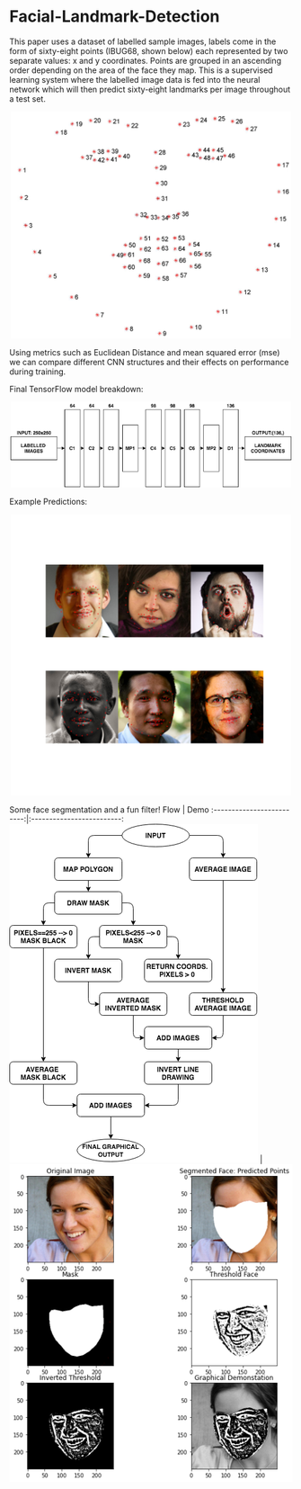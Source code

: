 # Facial-Landmark-Detection

This paper uses a dataset of labelled sample images, labels come in the form of sixty-eight points (IBUG68, shown below) each represented by two separate values: x and y coordinates. Points are grouped in an ascending order depending on the area of the face they map. This is a supervised learning system where the labelled image data is fed into the neural network which will then predict sixty-eight landmarks per image throughout a test set. 
<br>
<p align="center">
  <img src="https://raw.githubusercontent.com/LordLean/Facial-Landmark-Detection/main/Images/figure_68_markup%20(1).jpg" width="500" />
</p>

Using metrics such as Euclidean Distance and mean squared error (mse) we can compare different CNN structures and their effects on performance during training.

Final TensorFlow model breakdown:
<br>
<p align="center">
  <img src="https://raw.githubusercontent.com/LordLean/Facial-Landmark-Detection/main/Images/final_model_flow%20(1).png" width="500" />
</p>

Example Predictions:
<br>
<p align="center">
  <img src="https://raw.githubusercontent.com/LordLean/Facial-Landmark-Detection/main/Images/Example%20Images%20(1).png" width="500" />
</p>

Some face segmentation and a fun filter!
Flow            |  Demo
:-------------------------:|:-------------------------:
![](https://raw.githubusercontent.com/LordLean/Facial-Landmark-Detection/main/Images/graphical_demo%20(1).png)  |  ![](https://raw.githubusercontent.com/LordLean/Facial-Landmark-Detection/main/Images/predicted_graphical_effect.png)
